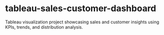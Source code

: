 # tableau-sales-customer-dashboard
Tableau visualization project showcasing sales and customer insights using KPIs, trends, and distribution analysis.
